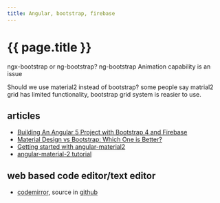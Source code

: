 ```yaml
---
title: Angular, bootstrap, firebase
---
```


# {{ page.title }}


ngx-bootstrap or ng-bootstrap? ng-bootstrap Animation capability is an issue

Should we use material2 instead of bootstrap? some people say matrial2 grid has limited functionality, bootstrap grid system is reasier to use.

## articles
* [Building An Angular 5 Project with Bootstrap 4 and Firebase](https://medium.com/codingthesmartway-com-blog/building-an-angular-5-project-with-bootstrap-4-and-firebase-4504ff7717c1)
* [Material Design vs Bootstrap: Which One is Better?](https://azmind.com/material-design-vs-bootstrap/)
* [Getting started with angular-material2](https://riptutorial.com/angular-material2)
* [angular-material-2 tutorial](https://alligator.io/angular/angular-material-2/)


## web based code editor/text editor
* [codemirror](https://codemirror.net/), source in [github](https://github.com/codemirror/codemirror)
